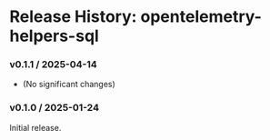 # Release History: opentelemetry-helpers-sql

### v0.1.1 / 2025-04-14

* (No significant changes)

### v0.1.0 / 2025-01-24

Initial release.

